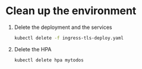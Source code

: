 # Clean up the environment

1. Delete the deployment and the services
    ```sh
    kubectl delete -f ingress-tls-deploy.yaml
    ```
2. Delete the HPA
    ```
    kubectl delete hpa mytodos
    ```
